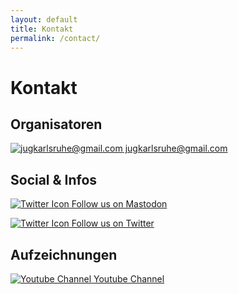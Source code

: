 ```yaml
---
layout: default
title: Kontakt
permalink: /contact/
---
```


<h1>Kontakt</h1>

<h2>Organisatoren</h2>

<p>
    <a href="mailto:jugkarlsruhe@gmail.com">
        <img src="{{ site.baseurl }}/assets/img/icon/email.png" alt="jugkarlsruhe@gmail.com"/>
        jugkarlsruhe@gmail.com
    </a>
</p>

<h2>Social & Infos</h2>

<p>
    <a href="https://ijug.social/@jugka" target="_open" rel="noopener noreferrer">
        <img src="{{ site.baseurl }}/assets/img/icon/mastodon.png" alt="Twitter Icon"/>
        Follow us on Mastodon
    </a>
</p>

<p>
    <a href="https://twitter.com/jugka" target="_open">
        <img src="{{ site.baseurl }}/assets/img/icon/twitter.png" alt="Twitter Icon" rel="noopener noreferrer"/>
        Follow us on Twitter
    </a>
</p>

<h2>Aufzeichnungen</h2>

<p>
    <a href="https://www.youtube.com/channel/UCYdTF-fn50BRqkTTMOZYXAA" target="_open" rel="noopener noreferrer">
        <img src="{{ site.baseurl }}/assets/img/icon/youtube.png" alt="Youtube Channel"/>
        Youtube Channel
    </a>
</p>

